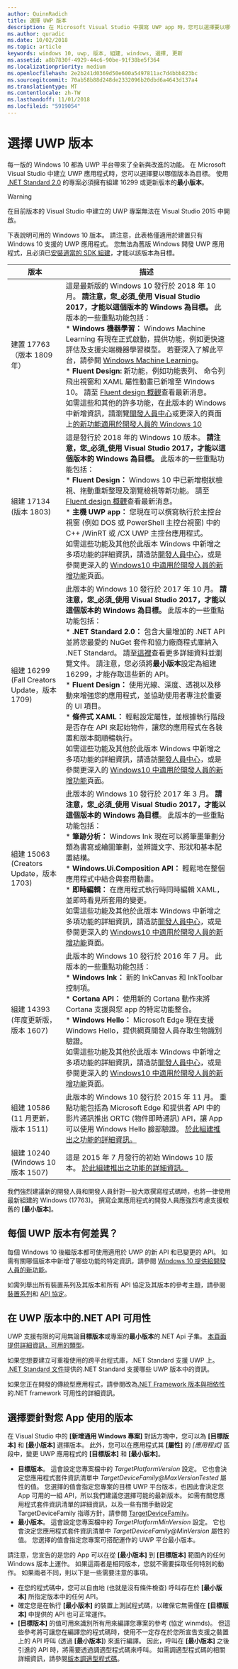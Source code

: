```yaml
---
author: QuinnRadich
title: 選擇 UWP 版本
description: 在 Microsoft Visual Studio 中撰寫 UWP app 時，您可以選擇要以哪個版本為目標。 了解不同 UWP 版本之間的差異，以及如何在新的及現有的專案中設定您的選項。
ms.author: quradic
ms.date: 10/02/2018
ms.topic: article
keywords: windows 10, uwp, 版本, 組建, windows, 選擇, 更新
ms.assetid: a8b7830f-4929-44c6-90be-91f38be5f364
ms.localizationpriority: medium
ms.openlocfilehash: 2e2b241d0369d50e600a5497811ac7d4bbb823bc
ms.sourcegitcommit: 70ab58b88d248de2332096b20dbd6a4643d137a4
ms.translationtype: MT
ms.contentlocale: zh-TW
ms.lasthandoff: 11/01/2018
ms.locfileid: "5919054"
---
```

# <a name="choose-a-uwp-version"></a>選擇 UWP 版本

每一版的 Windows 10 都為 UWP 平台帶來了全新與改進的功能。 在 Microsoft Visual Studio 中建立 UWP 應用程式時，您可以選擇要以哪個版本為目標。 使用 [.NET Standard 2.0](https://docs.microsoft.com/dotnet/standard/net-standard) 的專案必須擁有組建 16299 或更新版本的**最小版本**。

> [!WARNING]
> 在目前版本的 Visual Studio 中建立的 UWP 專案無法在 Visual Studio 2015 中開啟。

下表說明可用的 Windows 10 版本。 請注意，此表格僅適用於建置只有 Windows 10 支援的 UWP 應用程式。 您無法為舊版 Windows 開發 UWP 應用程式，且必須已[安裝適當的 SDK 組建](http://go.microsoft.com/fwlink/?LinkId=821431)，才能以該版本為目標。 

| 版本 | 描述 |
| --- | --- |
| 建置 17763 （版本 1809年） | 這是最新版的 Windows 10 發行於 2018 年 10 月。 **請注意，您_必須_使用 Visual Studio 2017，才能以這個版本的 Windows 為目標。** 此版本的一些重點功能包括： </br> \* **Windows 機器學習：** Windows Machine Learning 有現在正式啟動，提供功能，例如更快速評估及支援尖端機器學習模型。 若要深入了解此平台，請參閱 [Windows Machine Learning](https://docs.microsoft.com/windows/ai/)。 </br> \* **Fluent Design:** 新功能，例如功能表列、 命令列飛出視窗和 XAML 屬性動畫已新增至 Windows 10。 請至 [Fluent design 概觀](../design/fluent-design-system/index.md)查看最新消息。 </br> 如需這些和其他的許多功能，在此版本的 Windows 中新增資訊，請瀏覽[開發人員中心](https://developer.microsoft.com/windows/windows-10-for-developers)或更深入的頁面上[的新功能適用於開發人員的 Windows 10](../whats-new/windows-10-build-17763.md)
| 組建 17134 (版本 1803) | 這是發行於 2018 年的 Windows 10 版本。 **請注意，您_必須_使用 Visual Studio 2017，才能以這個版本的 Windows 為目標。** 此版本的一些重點功能包括： </br> \* **Fluent Design：** Windows 10 中已新增樹狀檢視、拖動重新整理及瀏覽檢視等新功能。 請至 [Fluent design 概觀](../design/fluent-design-system/index.md)查看最新消息。 </br> \* **主機 UWP app：** 您現在可以撰寫執行於主控台視窗 (例如 DOS 或 PowerShell 主控台視窗) 中的 C++ /WinRT 或 /CX UWP 主控台應用程式。 </br> 如需這些功能及其他於此版本 Windows 中新增之多項功能的詳細資訊，請造訪[開發人員中心](https://developer.microsoft.com/windows/windows-10-for-developers)，或是參閱更深入的 [Windows10 中適用於開發人員的新增功能](../whats-new/windows-10-build-17134.md)頁面。
| 組建 16299 (Fall Creators Update，版本 1709) | 此版本的 Windows 10 發行於 2017 年 10 月。 **請注意，您_必須_使用 Visual Studio 2017，才能以這個版本的 Windows 為目標。** 此版本的一些重點功能包括： </br> \* **.NET Standard 2.0：** 包含大量增加的 .NET API 並將您最愛的 NuGet 套件和協力廠商程式庫納入 .NET Standard。 請至[這裡](https://docs.microsoft.com/dotnet/standard/net-standard)查看更多詳細資料並瀏覽文件。 請注意，您必須將**最小版本**設定為組建 16299，才能存取這些新的 API。 </br> \* **Fluent Design：** 使用光線、深度、透視以及移動來增強您的應用程式，並協助使用者專注於重要的 UI 項目。 </br> \* **條件式 XAML：** 輕鬆設定屬性，並根據執行階段是否存在 API 來起始物件，讓您的應用程式在各裝置和版本間順暢執行。 </br> 如需這些功能及其他於此版本 Windows 中新增之多項功能的詳細資訊，請造訪[開發人員中心](https://developer.microsoft.com/windows/windows-10-for-developers)，或是參閱更深入的 [Windows10 中適用於開發人員的新增功能](../whats-new/windows-10-build-16299.md)頁面。
| 組建 15063 (Creators Update，版本 1703) | 此版本的 Windows 10 發行於 2017 年 3 月。 **請注意，您_必須_使用 Visual Studio 2017，才能以這個版本的 Windows 為目標**。 此版本的一些重點功能包括：  </br> \* **筆跡分析：** Windows Ink 現在可以將筆墨筆劃分類為書寫或繪圖筆劃，並辨識文字、形狀和基本配置結構。 </br> \* **Windows.Ui.Composition API：** 輕鬆地在整個應用程式中結合與套用動畫。 </br> \* **即時編輯：** 在應用程式執行時同時編輯 XAML，並即時看見所套用的變更。 </br> 如需這些功能及其他於此版本 Windows 中新增之多項功能的詳細資訊，請造訪[開發人員中心](https://developer.microsoft.com/windows/windows-10-for-developers)，或是參閱更深入的 [Windows10 中適用於開發人員的新增功能](../whats-new/windows-10-build-15063.md)頁面。  |
| 組建 14393 (年度更新版，版本 1607) | 此版本的 Windows 10 發行於 2016 年 7 月。 此版本的一些重點功能包括： </br> \* **Windows Ink：** 新的 InkCanvas 和 InkToolbar 控制項。 </br> \* **Cortana API：** 使用新的 Cortana 動作來將 Cortana 支援與您 app 的特定功能整合。 </br> \* **Windows Hello：** Microsoft Edge 現在支援 Windows Hello，提供網頁開發人員存取生物識別驗證。 </br> 如需這些功能及其他於此版本 Windows 中新增之多項功能的詳細資訊，請造訪[開發人員中心](https://developer.microsoft.com/windows/windows-10-for-developers)，或是參閱更深入的 [Windows10 中適用於開發人員的新增功能](../whats-new/windows-10-build-14393.md)頁面。  |
| 組建 10586 (11 月更新，版本 1511) | 此版本的 Windows 10 發行於 2015 年 11 月。 重點功能包括為 Microsoft Edge 和提供者 API 中的影片通訊推出 ORTC (物件即時通訊) API，讓 App 可以使用 Windows Hello 臉部驗證。 [於此組建推出之功能的詳細資訊。](../whats-new/windows-10-build-10586.md) |
| 組建 10240 (Windows 10 版本 1507) | 這是 2015 年 7 月發行的初始 Windows 10 版本。 [於此組建推出之功能的詳細資訊。](../whats-new/windows-10-build-10240.md) |

我們強烈建議新的開發人員和開發人員針對一般大眾撰寫程式碼時，也將一律使用最新組建的 Windows (17763)。 撰寫企業應用程式的開發人員應強烈考慮支援較舊的 **\[最小版本\]**。

## <a name="whats-different-in-each-uwp-version"></a>每個 UWP 版本有何差異？

每個 Windows 10 後繼版本都可使用適用於 UWP 的新 API 和已變更的 API。 如需有關哪個版本中新增了哪些功能的特定資訊，請參閱 [Windows 10 提供給開發人員的新功能](../whats-new/windows-10-version-latest.md)。

如需列舉出所有裝置系列及其版本和所有 API 協定及其版本的參考主題，請參閱[裝置系列](https://msdn.microsoft.com/library/windows/apps/dn706137.aspx)和 [API 協定](https://msdn.microsoft.com/library/windows/apps/dn706135.aspx)。

## <a name="net-api-availability-in-uwp-versions"></a>在 UWP 版本中的.NET API 可用性

UWP 支援有限的可用無論**目標版本**或專案的**最小版本**的.NET Api 子集。 [本頁面提供詳細資訊，可用的類型](https://msdn.microsoft.com/library/windows/apps/xaml/mt185501(d=robot).aspx)。

如果您想要建立可重複使用的跨平台程式庫，.NET Standard 支援 UWP 上。 [.NET Standard 文件](https://docs.microsoft.com/dotnet/standard/net-standard)提供的.NET Standard 支援哪些 UWP 版本中的資訊。

如果您正在開發的傳統型應用程式，請參閱改為[.NET Framework 版本與相依性](https://docs.microsoft.com/dotnet/framework/migration-guide/versions-and-dependencies)的.NET framework 可用性的詳細資訊。

## <a name="choose-which-version-to-use-for-your-app"></a>選擇要針對您 App 使用的版本

在 Visual Studio 中的 **\[新增通用 Windows 專案\]** 對話方塊中，您可以為 **\[目標版本\]** 和 **\[最小版本\]** 選擇版本。 此外，您可以在應用程式其 **\[屬性\]** 的 *\[應用程式\]* 區段中，變更 UWP 應用程式的 **\[目標版本\]** 和 **\[最小版本\]**。

* **目標版本**。 這會設定您專案檔中的 *TargetPlatformVersion* 設定。 它也會決定您應用程式套件資訊清單中 *TargetDeviceFamily@MaxVersionTested* 屬性的值。 您選擇的值會指定您專案的目標 UWP 平台版本，也因此會決定您 App 可用的一組 API，所以我們建議您選擇可能的最新版本。 如需有關您應用程式套件資訊清單的詳細資訊，以及一些有關手動設定 TargetDeviceFamily 指導方針，請參閱 [TargetDeviceFamily](https://msdn.microsoft.com/library/windows/apps/dn986903)。
* **最小版本**。 這會設定您專案檔中的 *TargetPlatformMinVersion* 設定。 它也會決定您應用程式套件資訊清單中 *TargetDeviceFamily@MinVersion* 屬性的值。 您選擇的值會指定您專案可搭配運作的 UWP 平台最小版本。

請注意，您宣告的是您的 App 可以在從 **\[最小版本\]** 到 **\[目標版本\]** 範圍內的任何 Windows 版本上運作。 如果這兩者是相同版本，您就不需要採取任何特別的動作。 如果兩者不同，則以下是一些需要注意的事項。

* 在您的程式碼中，您可以自由地 (也就是沒有條件檢查) 呼叫存在於 **\[最小版本\]** 所指定版本中的任何 API。
* 確定您是在執行 **\[最小版本\]** 的裝置上測試程式碼，以確保它無需僅在 **\[目標版本\]** 中提供的 API 也可正常運作。
* **\[目標版本\]** 的值可用來識別所有用來編譯您專案的參考 (協定 winmds)。 但這些參考將可讓您在編譯您的程式碼時，使用不一定存在於您所宣告支援之裝置上的 API 呼叫 (透過 **\[最小版本\]**) 來進行編譯。 因此，呼叫在 **\[最小版本\]** 之後引進的 API 時，將需要透過調適型程式碼來呼叫。 如需調適型程式碼的相關詳細資訊，請參閱[版本調適型程式碼](https://docs.microsoft.com/windows/uwp/debug-test-perf/version-adaptive-code)。